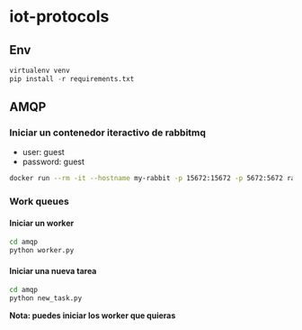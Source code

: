# iot-protocols

## Env
```python
virtualenv venv
pip install -r requirements.txt
```

## AMQP

### Iniciar un contenedor iteractivo de rabbitmq
* user: guest
* password: guest

```bash
docker run --rm -it --hostname my-rabbit -p 15672:15672 -p 5672:5672 rabbitmq:3-management
```

### Work queues
#### Iniciar un worker
```bash
cd amqp
python worker.py
```
#### Iniciar una nueva tarea
```bash
cd amqp
python new_task.py
```

**Nota: puedes iniciar los worker que quieras**


